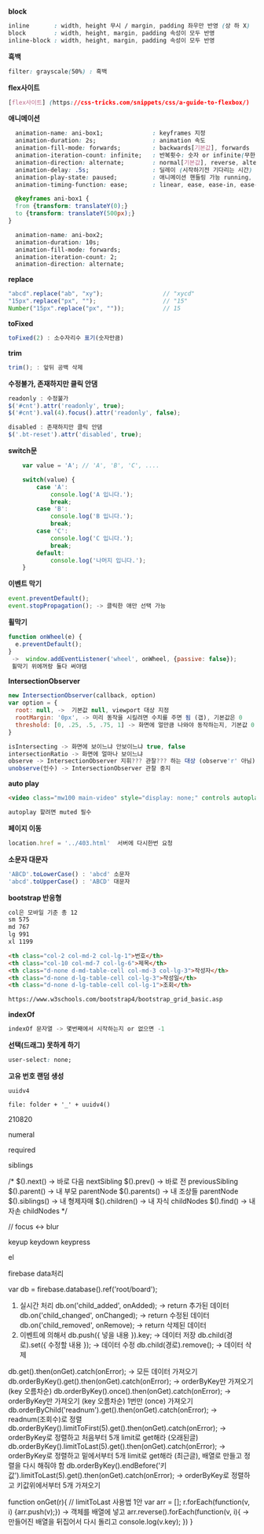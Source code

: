 **block**
```css
inline       : width, height 무시 / margin, padding 좌우만 반영 (상 하 X)
block        : width, height, margin, padding 속성이 모두 반영
inline-block : width, height, margin, padding 속성이 모두 반영
```
**흑백**
```css
filter: grayscale(50%) : 흑백
```
**flex사이트**
```css
[flex사이트] (https://css-tricks.com/snippets/css/a-guide-to-flexbox/)
```
**애니메이션**
```css
  animation-name: ani-box1;              : keyframes 지정 
  animation-duration: 2s;                : animation 속도 
  animation-fill-mode: forwards;         : backwards[기본값], forwards 
  animation-iteration-count: infinite;   : 반복횟수: 숫자 or infinite(무한) 
  animation-direction: alternate;        : normal[기본값], reverse, alternate
  animation-delay: .5s;                  : 딜레이 (시작하기전 기다리는 시간) 
  animation-play-state: paused;          : 애니메이션 핸들링 가능 running, paused (동작, 멈춤)
  animation-timing-function: ease;       : linear, ease, ease-in, ease-out, ease-in-out (가속도 : 점점 빠르게, 느리게 등등)

  @keyframes ani-box1 {
  from {transform: translateY(0);}
  to {transform: translateY(500px);}
}

  animation-name: ani-box2;
  animation-duration: 10s;
  animation-fill-mode: forwards;
  animation-iteration-count: 2;
  animation-direction: alternate;
```
**replace**
```js
"abcd".replace("ab", "xy");					// "xycd"
"15px".replace("px", "");					// "15"
Number("15px".replace("px", ""));			// 15
```
**toFixed**
```js
toFixed(2) : 소수자리수 표기(숫자만큼)
```
**trim**
```js
trim(); : 앞뒤 공백 삭제
```
**수정불가, 존재하지만 클릭 안댐**
```js
readonly : 수정불가
$('#cnt').attr('readonly', true);
$('#cnt').val(4).focus().attr('readonly', false);

disabled : 존재하지만 클릭 안댐
$('.bt-reset').attr('disabled', true);
```
**switch문**
```js
	var value = 'A'; // 'A', 'B', 'C', ....

	switch(value) {
		case 'A':
			console.log('A 입니다.');
			break;
		case 'B':
			console.log('B 입니다.');
			break;
		case 'C':
			console.log('C 입니다.');
			break;
		default:
			console.log('나머지 입니다.');
	}
```
**이벤트 막기**
```js
event.preventDefault();
event.stopPropagation(); -> 클릭한 애만 선택 가능
```
**휠막기**
```js
function onWheel(e) {
  e.preventDefault();   
}
 ->  window.addEventListener('wheel', onWheel, {passive: false}); 
 휠막기 위에꺼랑 둘다 써야댐
```
**IntersectionObserver**
```js
new IntersectionObserver(callback, option)
var option = {
  root: null, ->  기본값 null, viewport 대상 지정
  rootMargin: '0px', -> 미리 동작을 시킬려면 수치를 주면 됨 (갭), 기본값은 0
  threshold: [0, .25, .5, .75, 1] -> 화면에 얼만큼 나와야 동작하는지, 기본값 0 전체 1 반 .5
}

isIntersecting -> 화면에 보이느냐 안보이느냐 true, false
intersectionRatio -> 화면에 얼마나 보이느냐
observe -> IntersectionObserver 지휘??? 관찰??? 하는 대상 (observe'r' 아님)
unobserve(인수) -> IntersectionObserver 관찰 중지
```
**auto play**
```html
<video class="mw100 main-video" style="display: none;" controls autoplay muted loop></video>

autoplay 할려면 muted 필수
```
**페이지 이동**
```js
location.href = '../403.html'  서버에 다시한번 요청
```
**소문자 대문자**
```js
'ABCD'.toLowerCase() : 'abcd' 소문자
'abcd'.toUpperCase() : 'ABCD' 대문자
```
**bootstrap 반응형**
```html
col은 모바일 기준 총 12
sm 575
md 767
lg 991
xl 1199

<th class="col-2 col-md-2 col-lg-1">번호</th>
<th class="col-10 col-md-7 col-lg-6">제목</th>
<th class="d-none d-md-table-cell col-md-3 col-lg-3">작성자</th>
<th class="d-none d-lg-table-cell col-lg-3">작성일</th>
<th class="d-none d-lg-table-cell col-lg-1">조회</th>

https://www.w3schools.com/bootstrap4/bootstrap_grid_basic.asp
```
**indexOf**
```js
indexOf 문자열 -> 몇번째에서 시작하는지 or 없으면 -1
```
**선택(드래그) 못하게 하기**
```css
user-select: none;
```
**고유 번호 랜덤 생성**
```
uuidv4

file: folder + '_' + uuidv4()
```


210820

numeral

required

siblings

/* 
$().next()        -> 바로 다음        nextSibling
$().prev()        -> 바로 전          previousSibling
$().parent()      -> 내 부모          parentNode
$().parents()     -> 내 조상들        parentNode
$().siblings()    -> 내 형제자매
$().children()    -> 내 자식          childNodes
$().find()        -> 내 자손          childNodes
*/

   //  focus <-> blur

keyup
keydown
keypress

el

firebase data처리

var db = firebase.database().ref('root/board');

1. 실시간 처리
db.on('child_added', onAdded);        -> return 추가된 데이터
db.on('child_changed', onChanged);    -> return 수정된 데이터
db.on('child_removed', onRemove);     -> return 삭제된 데이터
2. 이벤트에 의해서
db.push({ 넣을 내용 }).key;           -> 데이터 저장
db.child(경로).set({ 수정할 내용 });  -> 데이터 수정
db.child(경로).remove();              -> 데이터 삭제

db.get().then(onGet).catch(onError);  -> 모든 데이터 가져오기
db.orderByKey().get().then(onGet).catch(onError);  -> orderByKey만 가져오기 (key 오름차순)
db.orderByKey().once().then(onGet).catch(onError);  -> orderByKey만 가져오기 (key 오름차순) 1번만 (once) 가져오기
db.orderByChild('readnum').get().then(onGet).catch(onError);  -> readnum(조회수)로 정렬
db.orderByKey().limitToFirst(5).get().then(onGet).catch(onError);  -> orderByKey로 정렬하고 처음부터 5개 limit로 get해라 (오래된글)
db.orderByKey().limitToLast(5).get().then(onGet).catch(onError);  -> orderByKey로 정렬하고 밑에서부터 5개 limit로 get해라 (최근글), 배열로 만들고 정렬을 다시 해줘야 함
db.orderByKey().endBefore('키값').limitToLast(5).get().then(onGet).catch(onError);  -> orderByKey로 정렬하고 키값위에서부터 5개 가져오기

function onGet(r){       // limitToLast 사용법 1안
  var arr = [];
  r.forEach(function(v, i) {arr.push(v);})  -> 객체를 배열에 넣고
  arr.reverse().forEach(function(v, i){     -> 만들어진 배열을 뒤집어서 다시 돌리고
    console.log(v.key);
  })
}



